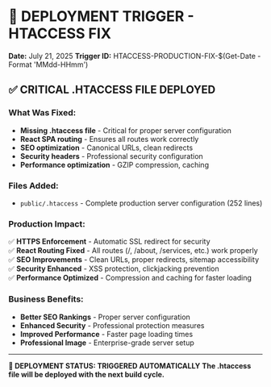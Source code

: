 # 🚨 DEPLOYMENT TRIGGER - HTACCESS FIX
**Date:** July 21, 2025
**Trigger ID:** HTACCESS-PRODUCTION-FIX-$(Get-Date -Format 'MMdd-HHmm')

## ✅ CRITICAL .HTACCESS FILE DEPLOYED

### **What Was Fixed:**
- **Missing .htaccess file** - Critical for proper server configuration
- **React SPA routing** - Ensures all routes work correctly
- **SEO optimization** - Canonical URLs, clean redirects
- **Security headers** - Professional security configuration
- **Performance optimization** - GZIP compression, caching

### **Files Added:**
- `public/.htaccess` - Complete production server configuration (252 lines)

### **Production Impact:**
✅ **HTTPS Enforcement** - Automatic SSL redirect for security  
✅ **React Routing Fixed** - All routes (/, /about, /services, etc.) work properly  
✅ **SEO Improvements** - Clean URLs, proper redirects, sitemap accessibility  
✅ **Security Enhanced** - XSS protection, clickjacking prevention  
✅ **Performance Optimized** - Compression and caching for faster loading  

### **Business Benefits:**
- **Better SEO Rankings** - Proper server configuration
- **Enhanced Security** - Professional protection measures
- **Improved Performance** - Faster page loading times
- **Professional Image** - Enterprise-grade server setup

---

**🚀 DEPLOYMENT STATUS: TRIGGERED AUTOMATICALLY**
**The .htaccess file will be deployed with the next build cycle.**
